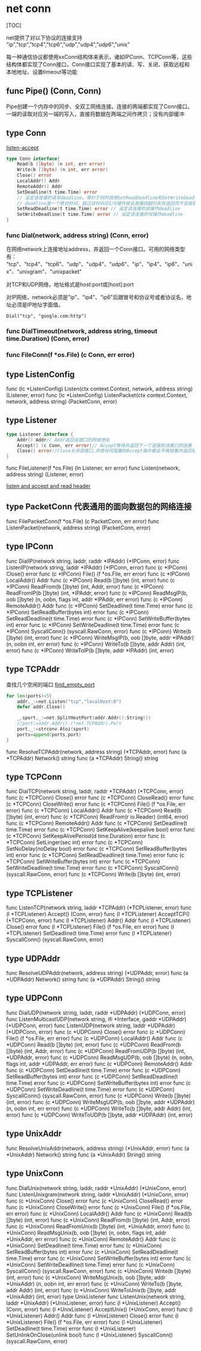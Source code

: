 # net conn

[TOC]

net提供了对以下协议的连接支持
"ip","tcp","tcp4","tcp6","udp","udp4","udp6","unix"

每一种通信协议都使用xxConn结构体来表示，诸如IPConn、TCPConn等，这些结构体都实现了Conn接口，Conn接口实现了基本的读、写、关闭、获取远程和本地地址、设置timeout等功能

## func Pipe() (Conn, Conn)

Pipe创建一个内存中的同步、全双工网络连接。连接的两端都实现了Conn接口。一端的读取对应另一端的写入，直接将数据在两端之间作拷贝；没有内部缓冲

## type Conn

[listen-accept](./code/net_conn_listen_accept.go)

```go
type Conn interface{
    Read(b []byte) (n int, err error)
    Write(b []byte) (n int, err error)
    Close() error
    LocalAddr() Addr
    RemoteAddr() Addr
    SetDeadline(t time.Time) error
    // 设定该连接的读写deadline，等价于同时调用SetReadDeadline和SetWriteDeadline
    // deadline是一个绝对时间，超过该时间后I/O操作就会直接因超时失败返回而不会阻塞
    SetReadDeadline(t time.Time) error // 设定该连接的读操作deadline
    SetWriteDeadline(t time.Time) error // 设定该连接的写操作deadline
}
```

### func Dial(network, address string) (Conn, error)

在网络network上连接地址address，并返回一个Conn接口。可用的网络类型有：
"tcp"、"tcp4"、"tcp6"、"udp"、"udp4"、"udp6"、"ip"、"ip4"、"ip6"、"unix"、"unixgram"、"unixpacket"

对TCP和UDP网络，地址格式是host:port或[host]:port

对IP网络，network必须是"ip"、"ip4"、"ip6"后跟冒号和协议号或者协议名，地址必须是IP地址字面值。

`Dial("tcp", "google.com:http")`

### func DialTimeout(network, address string, timeout time.Duration) (Conn, error)

### func FileConn(f *os.File) (c Conn, err error)

## type ListenConfig

func (lc *ListenConfig) Listen(ctx context.Context, network, address string) (Listener, error)
func (lc *ListenConfig) ListenPacket(ctx context.Context, network, address string) (PacketConn, error)

## type Listener

```go
type Listener interface {
    Addr() Addr// Addr返回该接口的网络地址
    Accept() (c Conn, err error)// Accept等待并返回下一个连接到该接口的连接
    Close() error//Close关闭该接口,并使任何阻塞的Accept操作都会不再阻塞并返回错误
}
```

func FileListener(f *os.File) (ln Listener, err error)
func Listen(network, address string) (Listener, error)

[listen and accept and read header](./code/net_listen_accept.go)

## type PacketConn 代表通用的面向数据包的网络连接

func FilePacketConn(f *os.File) (c PacketConn, err error)
func ListenPacket(network, address string) (PacketConn, error)

## type IPConn

func DialIP(network string, laddr, raddr *IPAddr) (*IPConn, error)
func ListenIP(network string, laddr *IPAddr) (*IPConn, error)
func (c *IPConn) Close() error
func (c *IPConn) File() (f *os.File, err error)
func (c *IPConn) LocalAddr() Addr
func (c *IPConn) Read(b []byte) (int, error)
func (c *IPConn) ReadFrom(b []byte) (int, Addr, error)
func (c *IPConn) ReadFromIP(b []byte) (int, *IPAddr, error)
func (c *IPConn) ReadMsgIP(b, oob []byte) (n, oobn, flags int, addr *IPAddr, err error)
func (c *IPConn) RemoteAddr() Addr
func (c *IPConn) SetDeadline(t time.Time) error
func (c *IPConn) SetReadBuffer(bytes int) error
func (c *IPConn) SetReadDeadline(t time.Time) error
func (c *IPConn) SetWriteBuffer(bytes int) error
func (c *IPConn) SetWriteDeadline(t time.Time) error
func (c *IPConn) SyscallConn() (syscall.RawConn, error)
func (c *IPConn) Write(b []byte) (int, error)
func (c *IPConn) WriteMsgIP(b, oob []byte, addr *IPAddr) (n, oobn int, err error)
func (c *IPConn) WriteTo(b []byte, addr Addr) (int, error)
func (c *IPConn) WriteToIP(b []byte, addr *IPAddr) (int, error)

## type TCPAddr

查找几个空闲的端口
[find_empty_port](./code/_find_empty_port.go)

```go
for len(ports)<5{
    addr,_:=net.Listen("tcp","localhost:0")
    defer addr.Close()

    _,sport,_:=net.SplitHostPort(addr.Addr().String())
    //port:=addr.Addr().(*net.TCPAddr).Port
    port,_:=strconv.Atoi(sport)
    ports=append(ports,port)
}
```

func ResolveTCPAddr(network, address string) (*TCPAddr, error)
func (a *TCPAddr) Network() string
func (a *TCPAddr) String() string

## type TCPConn

func DialTCP(network string, laddr, raddr *TCPAddr) (*TCPConn, error)
func (c *TCPConn) Close() error
func (c *TCPConn) CloseRead() error
func (c *TCPConn) CloseWrite() error
func (c *TCPConn) File() (f *os.File, err error)
func (c *TCPConn) LocalAddr() Addr
func (c *TCPConn) Read(b []byte) (int, error)
func (c *TCPConn) ReadFrom(r io.Reader) (int64, error)
func (c *TCPConn) RemoteAddr() Addr
func (c *TCPConn) SetDeadline(t time.Time) error
func (c *TCPConn) SetKeepAlive(keepalive bool) error
func (c *TCPConn) SetKeepAlivePeriod(d time.Duration) error
func (c *TCPConn) SetLinger(sec int) error
func (c *TCPConn) SetNoDelay(noDelay bool) error
func (c *TCPConn) SetReadBuffer(bytes int) error
func (c *TCPConn) SetReadDeadline(t time.Time) error
func (c *TCPConn) SetWriteBuffer(bytes int) error
func (c *TCPConn) SetWriteDeadline(t time.Time) error
func (c *TCPConn) SyscallConn() (syscall.RawConn, error)
func (c *TCPConn) Write(b []byte) (int, error)

## type TCPListener

func ListenTCP(network string, laddr *TCPAddr) (*TCPListener, error)
func (l *TCPListener) Accept() (Conn, error)
func (l *TCPListener) AcceptTCP() (*TCPConn, error)
func (l *TCPListener) Addr() Addr
func (l *TCPListener) Close() error
func (l *TCPListener) File() (f *os.File, err error)
func (l *TCPListener) SetDeadline(t time.Time) error
func (l *TCPListener) SyscallConn() (syscall.RawConn, error)

## type UDPAddr

func ResolveUDPAddr(network, address string) (*UDPAddr, error)
func (a *UDPAddr) Network() string
func (a *UDPAddr) String() string

## type UDPConn

func DialUDP(network string, laddr, raddr *UDPAddr) (*UDPConn, error)
func ListenMulticastUDP(network string, ifi *Interface, gaddr *UDPAddr) (*UDPConn, error)
func ListenUDP(network string, laddr *UDPAddr) (*UDPConn, error)
func (c *UDPConn) Close() error
func (c *UDPConn) File() (f *os.File, err error)
func (c *UDPConn) LocalAddr() Addr
func (c *UDPConn) Read(b []byte) (int, error)
func (c *UDPConn) ReadFrom(b []byte) (int, Addr, error)
func (c *UDPConn) ReadFromUDP(b []byte) (int, *UDPAddr, error)
func (c *UDPConn) ReadMsgUDP(b, oob []byte) (n, oobn, flags int, addr *UDPAddr, err error)
func (c *UDPConn) RemoteAddr() Addr
func (c *UDPConn) SetDeadline(t time.Time) error
func (c *UDPConn) SetReadBuffer(bytes int) error
func (c *UDPConn) SetReadDeadline(t time.Time) error
func (c *UDPConn) SetWriteBuffer(bytes int) error
func (c *UDPConn) SetWriteDeadline(t time.Time) error
func (c *UDPConn) SyscallConn() (syscall.RawConn, error)
func (c *UDPConn) Write(b []byte) (int, error)
func (c *UDPConn) WriteMsgUDP(b, oob []byte, addr *UDPAddr) (n, oobn int, err error)
func (c *UDPConn) WriteTo(b []byte, addr Addr) (int, error)
func (c *UDPConn) WriteToUDP(b []byte, addr *UDPAddr) (int, error)

## type UnixAddr

func ResolveUnixAddr(network, address string) (*UnixAddr, error)
func (a *UnixAddr) Network() string
func (a *UnixAddr) String() string

## type UnixConn

func DialUnix(network string, laddr, raddr *UnixAddr) (*UnixConn, error)
func ListenUnixgram(network string, laddr *UnixAddr) (*UnixConn, error)
func (c *UnixConn) Close() error
func (c *UnixConn) CloseRead() error
func (c *UnixConn) CloseWrite() error
func (c *UnixConn) File() (f *os.File, err error)
func (c *UnixConn) LocalAddr() Addr
func (c *UnixConn) Read(b []byte) (int, error)
func (c *UnixConn) ReadFrom(b []byte) (int, Addr, error)
func (c *UnixConn) ReadFromUnix(b []byte) (int, *UnixAddr, error)
func (c *UnixConn) ReadMsgUnix(b, oob []byte) (n, oobn, flags int, addr *UnixAddr, err error)
func (c *UnixConn) RemoteAddr() Addr
func (c *UnixConn) SetDeadline(t time.Time) error
func (c *UnixConn) SetReadBuffer(bytes int) error
func (c *UnixConn) SetReadDeadline(t time.Time) error
func (c *UnixConn) SetWriteBuffer(bytes int) error
func (c *UnixConn) SetWriteDeadline(t time.Time) error
func (c *UnixConn) SyscallConn() (syscall.RawConn, error)
func (c *UnixConn) Write(b []byte) (int, error)
func (c *UnixConn) WriteMsgUnix(b, oob []byte, addr *UnixAddr) (n, oobn int, err error)
func (c *UnixConn) WriteTo(b []byte, addr Addr) (int, error)
func (c *UnixConn) WriteToUnix(b []byte, addr *UnixAddr) (int, error)
type UnixListener
func ListenUnix(network string, laddr *UnixAddr) (*UnixListener, error)
func (l *UnixListener) Accept() (Conn, error)
func (l *UnixListener) AcceptUnix() (*UnixConn, error)
func (l *UnixListener) Addr() Addr
func (l *UnixListener) Close() error
func (l *UnixListener) File() (f *os.File, err error)
func (l *UnixListener) SetDeadline(t time.Time) error
func (l *UnixListener) SetUnlinkOnClose(unlink bool)
func (l *UnixListener) SyscallConn() (syscall.RawConn, error)